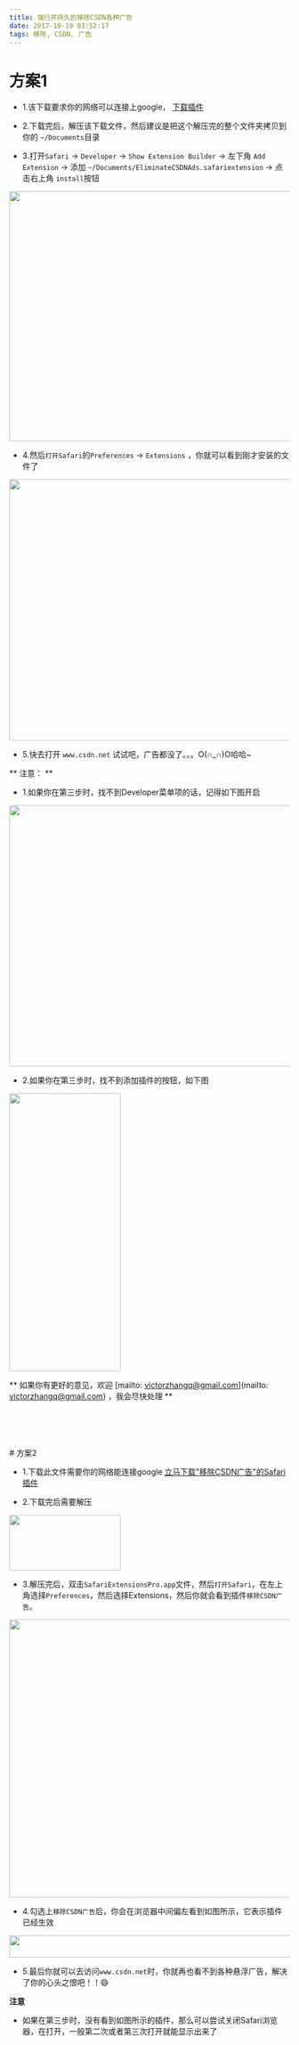 ```yaml
---
title: 强行并持久的移除CSDN各种广告
date: 2017-10-19 03:52:17
tags: 移除, CSDN, 广告
---
```



# 方案1
- 1.该下载要求你的网络可以连接上google， [下载插件](https://firebasestorage.googleapis.com/v0/b/safari-extensions-20171019.appspot.com/o/EliminateCSDNAds.safariextension.zip?alt=media&token=1a426d99-f63f-4342-8601-44a8fd0e79bc)

- 2.下载完后，解压该下载文件，然后建议是把这个解压完的整个文件夹拷贝到你的 `~/Documents`目录

- 3.打开`Safari` -> `Developer` -> `Show Extension Builder` -> 左下角 `Add Extension` -> 添加 `~/Documents/EliminateCSDNAds.safariextension`  ->   点击右上角 `install`按钮
<img src="/img/SafariExtension/SafariExtensionEasyPluginInstallation.jpeg" alt="" width="650" height="450" />

- 4.然后`打开Safari`的`Preferences` -> `Extensions` ，你就可以看到刚才安装的文件了
<img src="/img/SafariExtension/SafariExtensionEasyPluginPreview.jpeg" alt="" width="650" height="470" />

- 5.快去打开 `www.csdn.net` 试试吧，广告都没了。。。O(∩_∩)O哈哈~
  
** 注意： **
- 1.如果你在第三步时，找不到Developer菜单项的话，记得如下图开启
<img src="/img/SafariExtension/SafariExtensionDevelopmentMode.jpeg" alt="" width="650" height="470" />

- 2.如果你在第三步时，找不到添加插件的按钮，如下图
<img src="/img/SafariExtension/SafariExtensionShowExtensionBuilder.jpeg" alt="" width="200" height="500" />


** 如果你有更好的意见，欢迎 [mailto: victorzhangq@gmail.com](mailto: victorzhangq@gmail.com) ，我会尽快处理 **


<br/>
<br/>
<br/>
<br/>
# 方案2

- 1.下载此文件需要你的网络能连接google [立马下载"移除CSDN广告"的Safari插件](https://firebasestorage.googleapis.com/v0/b/safari-extensions-20171019.appspot.com/o/SafariExtensionsPro.app.zip?alt=media&token=20c04c76-023f-4722-a06f-1c9b2940672d)

- 2.下载完后需要解压
<img src="/img/SafariExtension/SafariExtensionProEliminationAdsDownloaded.jpeg" alt="" width="200" height="100" />

- 3.解压完后，双击`SafariExtensionsPro.app`文件，然后`打开Safari`，在左上角选择`Preferences`，然后选择Extensions，然后你就会看到插件`移除CSDN广告`。
<img src="/img/SafariExtension/SafariExtensionProEliminationAdsAtCSDNInstallation.jpeg" alt="" width="600" height="500" />

- 4.勾选上`移除CSDN广告`后，你会在浏览器中间偏左看到如图所示，它表示插件已经生效
<img src="/img/SafariExtension/SafariExtensionProEliminationAdsAtCSDNInstalled.jpeg" alt="" width="600" height="40" />

- 5.最后你就可以去访问`www.csdn.net`时，你就再也看不到各种悬浮广告，解决了你的心头之恨吧！！😄

**注意**
* 如果在第三步时，没有看到如图所示的插件，那么可以尝试关闭Safari浏览器，在打开，一般第二次或者第三次打开就能显示出来了


